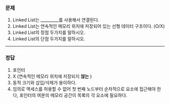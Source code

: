 ### 문제
1. Linked List는 _________를 사용해서 연결된다.
2. Linked List는 연속적인 메모리 위치에 저장되어 있는 선형 데이터 구조이다. (O/X)
3. Linked List의 장점 두가지를 말하시오.
4. Linked List의 단점 두가지를 말하시오.
---
### 정답
1. 포인터
2. X (연속적인 메모리 위치에 저장되지 **않는** )
3. 동적 크기와 삽입/삭제가 용이하다.
4. 임의로 액세스를 허용할 수 없어 첫 번째 노드부터 순차적으로 요소에 접근해야 한다, 포인터의 여분의 메모리 공간이 목록의 각 요소에 필요하다.
